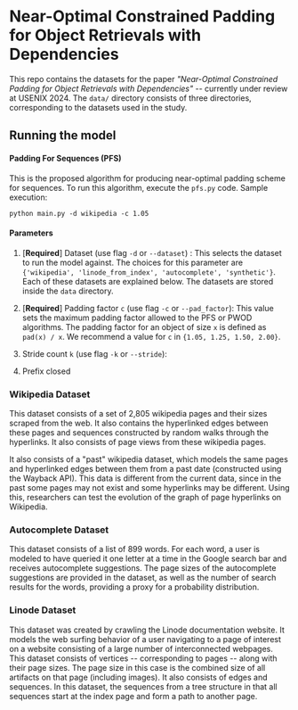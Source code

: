 # Near-Optimal Constrained Padding for Object Retrievals with Dependencies

This repo contains the datasets for the paper *"Near-Optimal Constrained Padding for Object Retrievals with Dependencies"* -- currently under review at USENIX 2024. The `data/` directory consists of three directories, corresponding to the datasets used in the study. 

## Running the model

#### Padding For Sequences (PFS)

This is the proposed algorithm for producing near-optimal padding scheme for sequences. To run this algorithm, execute the `pfs.py` code. Sample execution:

```
python main.py -d wikipedia -c 1.05
```

#### Parameters

1. [**Required**] Dataset (use flag `-d` or `--dataset`) : This selects the dataset to run the model against. The choices for this parameter are `{'wikipedia', 'linode_from_index', 'autocomplete', 'synthetic'}`. Each of these datasets are explained below. The datasets are stored inside the `data` directory.

2. [**Required**] Padding factor `c` (use flag `-c` or `--pad_factor`): This value sets the maximum padding factor allowed to the PFS or PWOD algorithms. The padding factor for an object of size `x` is defined as `pad(x) / x`. We recommend a value for `c` in `{1.05, 1.25, 1.50, 2.00}`.

3. Stride count `k` (use flag `-k` or `--stride`):

4. Prefix closed 


### Wikipedia Dataset

This dataset consists of a set of 2,805 wikipedia pages and their sizes scraped from the web. It also contains the hyperlinked edges between these pages and sequences constructed by random walks through the hyperlinks. It also consists of page views from these wikipedia pages.

It also consists of a "past" wikipedia dataset, which models the same pages and hyperlinked edges between them from a past date (constructed using the Wayback API). This data is different from the current data, since in the past some pages may not exist and some hyperlinks may be different. Using this, researchers can test the evolution of the graph of page hyperlinks on Wikipedia.

### Autocomplete Dataset

This dataset consists of a list of 899 words. For each word, a user is modeled to have queried it one letter at a time in the Google search bar and receives autocomplete suggestions. The page sizes of the autocomplete suggestions are provided in the dataset, as well as the number of search results for the words, providing a proxy for a probability distribution.

### Linode Dataset

This dataset was created by crawling the Linode documentation website. It models the web surfing behavior of a user navigating to a page of interest on a website consisting of a large number of interconnected webpages. This dataset consists of vertices -- corresponding to pages -- along with their page sizes. The page size in this case is the combined size of all artifacts on that page (including images). It also consists of edges and sequences. In this dataset, the sequences from a tree structure in that all sequences start at the index page and form a path to another page.


